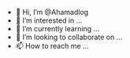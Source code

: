 - 👋 Hi, I’m @Ahamadlog
- 👀 I’m interested in ...
- 🌱 I’m currently learning ...
- 💞️ I’m looking to collaborate on ...
- 📫 How to reach me ...

<!---
Ahamadlog/Ahamadlogkffsfhv bfhgHDhFFSud bdudo ifuh hfuyh
 special ✨ repository because its `README.md` (this file) appears on your GitHub profile.
You can click the Preview link to take a look at your changes.
--->

